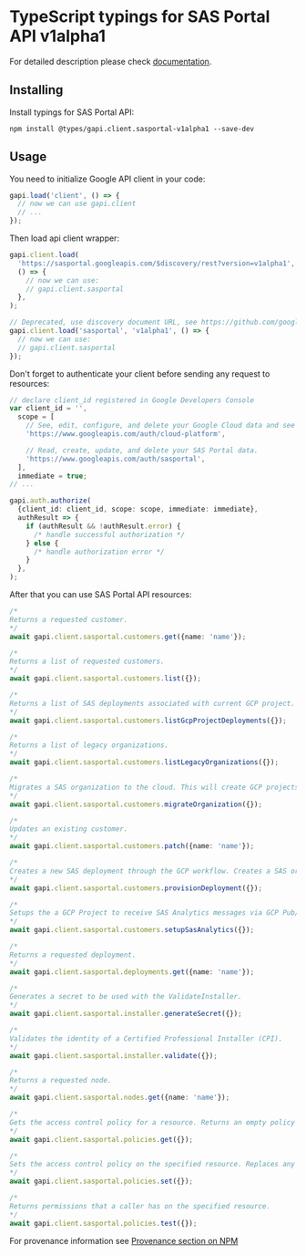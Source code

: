 # TypeScript typings for SAS Portal API v1alpha1

For detailed description please check [documentation](https://developers.google.com/spectrum-access-system/).

## Installing

Install typings for SAS Portal API:

```
npm install @types/gapi.client.sasportal-v1alpha1 --save-dev
```

## Usage

You need to initialize Google API client in your code:

```typescript
gapi.load('client', () => {
  // now we can use gapi.client
  // ...
});
```

Then load api client wrapper:

```typescript
gapi.client.load(
  'https://sasportal.googleapis.com/$discovery/rest?version=v1alpha1',
  () => {
    // now we can use:
    // gapi.client.sasportal
  },
);
```

```typescript
// Deprecated, use discovery document URL, see https://github.com/google/google-api-javascript-client/blob/master/docs/reference.md#----gapiclientloadname----version----callback--
gapi.client.load('sasportal', 'v1alpha1', () => {
  // now we can use:
  // gapi.client.sasportal
});
```

Don't forget to authenticate your client before sending any request to resources:

```typescript
// declare client_id registered in Google Developers Console
var client_id = '',
  scope = [
    // See, edit, configure, and delete your Google Cloud data and see the email address for your Google Account.
    'https://www.googleapis.com/auth/cloud-platform',

    // Read, create, update, and delete your SAS Portal data.
    'https://www.googleapis.com/auth/sasportal',
  ],
  immediate = true;
// ...

gapi.auth.authorize(
  {client_id: client_id, scope: scope, immediate: immediate},
  authResult => {
    if (authResult && !authResult.error) {
      /* handle successful authorization */
    } else {
      /* handle authorization error */
    }
  },
);
```

After that you can use SAS Portal API resources: <!-- TODO: make this work for multiple namespaces -->

```typescript
/*
Returns a requested customer.
*/
await gapi.client.sasportal.customers.get({name: 'name'});

/*
Returns a list of requested customers.
*/
await gapi.client.sasportal.customers.list({});

/*
Returns a list of SAS deployments associated with current GCP project. Includes whether SAS analytics has been enabled or not.
*/
await gapi.client.sasportal.customers.listGcpProjectDeployments({});

/*
Returns a list of legacy organizations.
*/
await gapi.client.sasportal.customers.listLegacyOrganizations({});

/*
Migrates a SAS organization to the cloud. This will create GCP projects for each deployment and associate them. The SAS Organization is linked to the gcp project that called the command. go/sas-legacy-customer-migration
*/
await gapi.client.sasportal.customers.migrateOrganization({});

/*
Updates an existing customer.
*/
await gapi.client.sasportal.customers.patch({name: 'name'});

/*
Creates a new SAS deployment through the GCP workflow. Creates a SAS organization if an organization match is not found.
*/
await gapi.client.sasportal.customers.provisionDeployment({});

/*
Setups the a GCP Project to receive SAS Analytics messages via GCP Pub/Sub with a subscription to BigQuery. All the Pub/Sub topics and BigQuery tables are created automatically as part of this service.
*/
await gapi.client.sasportal.customers.setupSasAnalytics({});

/*
Returns a requested deployment.
*/
await gapi.client.sasportal.deployments.get({name: 'name'});

/*
Generates a secret to be used with the ValidateInstaller.
*/
await gapi.client.sasportal.installer.generateSecret({});

/*
Validates the identity of a Certified Professional Installer (CPI).
*/
await gapi.client.sasportal.installer.validate({});

/*
Returns a requested node.
*/
await gapi.client.sasportal.nodes.get({name: 'name'});

/*
Gets the access control policy for a resource. Returns an empty policy if the resource exists and does not have a policy set.
*/
await gapi.client.sasportal.policies.get({});

/*
Sets the access control policy on the specified resource. Replaces any existing policy.
*/
await gapi.client.sasportal.policies.set({});

/*
Returns permissions that a caller has on the specified resource.
*/
await gapi.client.sasportal.policies.test({});
```

For provenance information see [Provenance section on NPM](https://www.npmjs.com/package/@maxim_mazurok/gapi.client.sasportal-v1alpha1#Provenance:~:text=none-,Provenance,-Built%20and%20signed)

